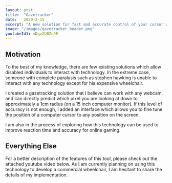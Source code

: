 ```yaml
---
layout: post
title:  "Gazetracker"
date:   2020-2-15
excerpt: "A new solution for fast and accurate control of your cursor with just your eyes"
image: "/images/gazetracker_header.png"
youtubeId1: vDqv2U0Zu9E
---
```


## Motivation
To the best of my knowledge, there are few existing solutions which allow disabled individuals to interact with technology. In the extreme case, someone with complete paralysis such as stephen hawking is unable to interact with any technology except for his expensive wheelchair. 

I created a gazetracking solution that I believe can work with any webcam, and can directly predict which pixel you are looking at down to approximately a 1cm radius (on a 15 inch computer monitor). If this level of accuracy is not enough, I added an interface which allows you to fine tune the position of a computer cursor to any position on the screen.

I am also in the process of exploring how this technology can be used to improve reaction time and accuracy for online gaming.

## Everything Else
For a better description of the features of this tool, please check out the attached youtube video below. As I am currently planning on using this technology to develop a commercial wheelchair, I am hesitant to share the details of my implementation.